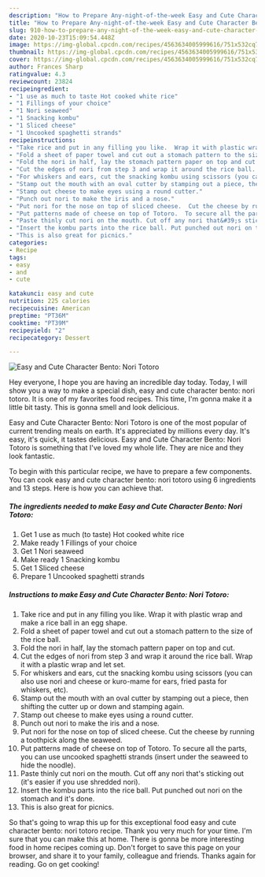 ```yaml
---
description: "How to Prepare Any-night-of-the-week Easy and Cute Character Bento: Nori Totoro"
title: "How to Prepare Any-night-of-the-week Easy and Cute Character Bento: Nori Totoro"
slug: 910-how-to-prepare-any-night-of-the-week-easy-and-cute-character-bento-nori-totoro
date: 2020-10-23T15:09:54.448Z
image: https://img-global.cpcdn.com/recipes/4563634005999616/751x532cq70/easy-and-cute-character-bento-nori-totoro-recipe-main-photo.jpg
thumbnail: https://img-global.cpcdn.com/recipes/4563634005999616/751x532cq70/easy-and-cute-character-bento-nori-totoro-recipe-main-photo.jpg
cover: https://img-global.cpcdn.com/recipes/4563634005999616/751x532cq70/easy-and-cute-character-bento-nori-totoro-recipe-main-photo.jpg
author: Frances Sharp
ratingvalue: 4.3
reviewcount: 23824
recipeingredient:
- "1 use as much to taste Hot cooked white rice"
- "1 Fillings of your choice"
- "1 Nori seaweed"
- "1 Snacking kombu"
- "1 Sliced cheese"
- "1 Uncooked spaghetti strands"
recipeinstructions:
- "Take rice and put in any filling you like.  Wrap it with plastic wrap and make a rice ball in an egg shape."
- "Fold a sheet of paper towel and cut out a stomach pattern to the size of the rice ball."
- "Fold the nori in half, lay the stomach pattern paper on top and cut."
- "Cut the edges of nori from step 3 and wrap it around the rice ball.  Wrap it with a plastic wrap and let set."
- "For whiskers and ears, cut the snacking kombu using scissors (you can also use nori and cheese or kuro-mame for ears, fried pasta for whiskers, etc)."
- "Stamp out the mouth with an oval cutter by stamping out a piece, then shifting the cutter up or down and stamping again."
- "Stamp out cheese to make eyes using a round cutter."
- "Punch out nori to make the iris and a nose."
- "Put nori for the nose on top of sliced cheese.  Cut the cheese by running a toothpick along the seaweed."
- "Put patterns made of cheese on top of Totoro.  To secure all the parts, you can use uncooked spaghetti strands (insert under the seaweed to hide the noodle)."
- "Paste thinly cut nori on the mouth. Cut off any nori that&#39;s sticking out (it&#39;s easier if you use shredded nori)."
- "Insert the kombu parts into the rice ball. Put punched out nori on the stomach and it&#39;s done."
- "This is also great for picnics."
categories:
- Recipe
tags:
- easy
- and
- cute

katakunci: easy and cute 
nutrition: 225 calories
recipecuisine: American
preptime: "PT36M"
cooktime: "PT39M"
recipeyield: "2"
recipecategory: Dessert

---
```



![Easy and Cute Character Bento: Nori Totoro](https://img-global.cpcdn.com/recipes/4563634005999616/751x532cq70/easy-and-cute-character-bento-nori-totoro-recipe-main-photo.jpg)

Hey everyone, I hope you are having an incredible day today. Today, I will show you a way to make a special dish, easy and cute character bento: nori totoro. It is one of my favorites food recipes. This time, I'm gonna make it a little bit tasty. This is gonna smell and look delicious.



Easy and Cute Character Bento: Nori Totoro is one of the most popular of current trending meals on earth. It's appreciated by millions every day. It's easy, it's quick, it tastes delicious. Easy and Cute Character Bento: Nori Totoro is something that I've loved my whole life. They are nice and they look fantastic.


To begin with this particular recipe, we have to prepare a few components. You can cook easy and cute character bento: nori totoro using 6 ingredients and 13 steps. Here is how you can achieve that.

<!--inarticleads1-->

##### The ingredients needed to make Easy and Cute Character Bento: Nori Totoro:

1. Get 1 use as much (to taste) Hot cooked white rice
1. Make ready 1 Fillings of your choice
1. Get 1 Nori seaweed
1. Make ready 1 Snacking kombu
1. Get 1 Sliced cheese
1. Prepare 1 Uncooked spaghetti strands




<!--inarticleads2-->

##### Instructions to make Easy and Cute Character Bento: Nori Totoro:

1. Take rice and put in any filling you like.  Wrap it with plastic wrap and make a rice ball in an egg shape.
1. Fold a sheet of paper towel and cut out a stomach pattern to the size of the rice ball.
1. Fold the nori in half, lay the stomach pattern paper on top and cut.
1. Cut the edges of nori from step 3 and wrap it around the rice ball.  Wrap it with a plastic wrap and let set.
1. For whiskers and ears, cut the snacking kombu using scissors (you can also use nori and cheese or kuro-mame for ears, fried pasta for whiskers, etc).
1. Stamp out the mouth with an oval cutter by stamping out a piece, then shifting the cutter up or down and stamping again.
1. Stamp out cheese to make eyes using a round cutter.
1. Punch out nori to make the iris and a nose.
1. Put nori for the nose on top of sliced cheese.  Cut the cheese by running a toothpick along the seaweed.
1. Put patterns made of cheese on top of Totoro.  To secure all the parts, you can use uncooked spaghetti strands (insert under the seaweed to hide the noodle).
1. Paste thinly cut nori on the mouth. Cut off any nori that&#39;s sticking out (it&#39;s easier if you use shredded nori).
1. Insert the kombu parts into the rice ball. Put punched out nori on the stomach and it&#39;s done.
1. This is also great for picnics.




So that's going to wrap this up for this exceptional food easy and cute character bento: nori totoro recipe. Thank you very much for your time. I'm sure that you can make this at home. There is gonna be more interesting food in home recipes coming up. Don't forget to save this page on your browser, and share it to your family, colleague and friends. Thanks again for reading. Go on get cooking!
